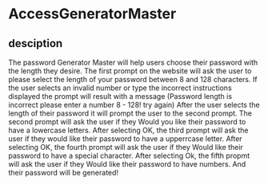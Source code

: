 # AccessGeneratorMaster

## desciption

The password Generator Master will help users choose their password with the length they desire.
The first prompt on the website will ask the user to please select the length of your password between 8 and 128 characters.
If the user selects an invalid number or type the incorrect instructions displayed the prompt will result with a message (Password length is incorrect please enter a number 8 - 128! try again)
After the user selects the length of their password it will prompt the user to the second prompt.
The second prompt will ask the user if they Would you like their password to have a lowercase letters.
After selecting OK, the third prompt will ask the user if they would like their password to have a upperrcase letter.
After selecting OK, the fourth prompt will ask the user if they Would like their password to have a special character.
After selecting Ok, the fifth propmt will ask the user if they Would like their password to have numbers.
And their password will be generated!
